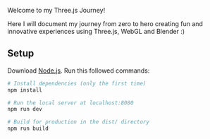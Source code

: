 Welcome to my Three.js Journey!

Here I will document my journey from zero to hero creating fun and innovative experiences using Three.js, WebGL and Blender :)



## Setup
Download [Node.js](https://nodejs.org/en/download/).
Run this followed commands:

``` bash
# Install dependencies (only the first time)
npm install

# Run the local server at localhost:8080
npm run dev

# Build for production in the dist/ directory
npm run build
```
